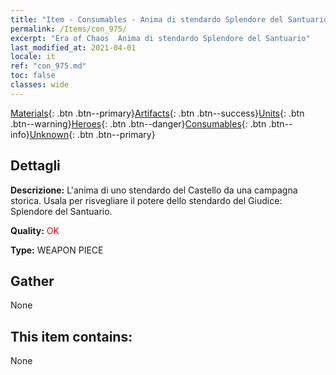 ```yaml
---
title: "Item - Consumables - Anima di stendardo Splendore del Santuario"
permalink: /Items/con_975/
excerpt: "Era of Chaos  Anima di stendardo Splendore del Santuario"
last_modified_at: 2021-04-01
locale: it
ref: "con_975.md"
toc: false
classes: wide
---
```

 [Materials](/it/Items/){: .btn .btn--primary}[Artifacts](/it/Items/Artifacts/){: .btn .btn--success}[Units](/it/Items/Units/){: .btn .btn--warning}[Heroes](/it/Items/Heroes/){: .btn .btn--danger}[Consumables](/it/Items/Consumables/){: .btn .btn--info}[Unknown](/it/Items/Unknown/){: .btn .btn--primary}

## Dettagli
 **Descrizione:** L'anima di uno stendardo del Castello da una campagna storica. Usala per risvegliare il potere dello stendardo del Giudice: Splendore del Santuario.

 **Quality:** <span style="color: #FF0000">OK</span>

 **Type:** WEAPON PIECE

## Gather

  None

## This item contains:

  None

